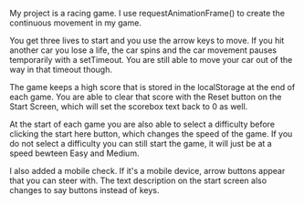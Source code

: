 My project is a racing game. I use requestAnimationFrame() to create the continuous movement in my game. 

You get three lives to start and you use the arrow keys to move. If you hit another car you lose a life, the car spins and the car movement pauses temporarily with a setTimeout. You are still able to move your car out of the way in that timeout though.

The game keeps a high score that is stored in the localStorage at the end of each game. You are able to clear that score with the Reset button on the Start Screen, which will set the scorebox text back to 0 as well.

At the start of each game you are also able to select a difficulty before clicking the start here button, which changes the speed of the game. If you do not select a difficulty you can still start the game, it will just be at a speed bewteen Easy and Medium.

I also added a mobile check. If it's a mobile device, arrow buttons appear that you can steer with. The text description on the start screen also changes to say buttons instead of keys.